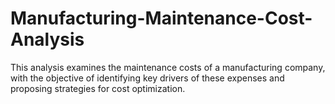 # Manufacturing-Maintenance-Cost-Analysis
This analysis examines the maintenance costs of a manufacturing company, with the objective of identifying key drivers of these expenses and proposing strategies for cost optimization.
